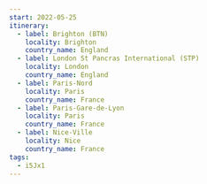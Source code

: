 ```yaml
---
start: 2022-05-25
itinerary:
  - label: Brighton (BTN)
    locality: Brighton
    country_name: England
  - label: London St Pancras International (STP)
    locality: London
    country_name: England
  - label: Paris-Nord
    locality: Paris
    country_name: France
  - label: Paris-Gare-de-Lyon
    locality: Paris
    country_name: France
  - label: Nice-Ville
    locality: Nice
    country_name: France
tags:
  - i5Jx1
---
```

